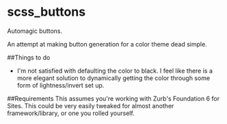 # scss_buttons
Automagic buttons.

An attempt at making button generation for a color theme dead simple.

##Things to do
- I'm not satisfied with defaulting the color to black. I feel like there is a more elegant solution to dynamically getting the color through some form of lightness/invert set up.

##Requirements
This assumes you're working with Zurb's Foundation 6 for Sites. This could be very easily tweaked for almost another framework/library, or one you rolled yourself. 
